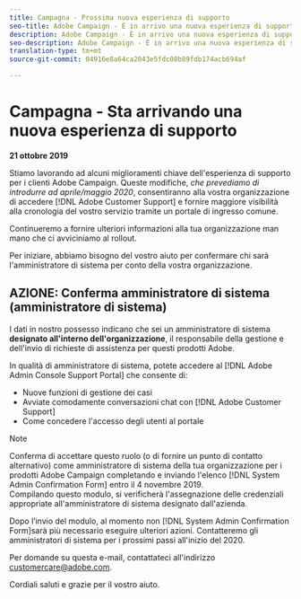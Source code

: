 ```yaml
---
title: Campagna - Prossima nuova esperienza di supporto
seo-title: Adobe Campaign - È in arrivo una nuova esperienza di supporto aziendale
description: Adobe Campaign - È in arrivo una nuova esperienza di supporto aziendale
seo-description: Adobe Campaign - È in arrivo una nuova esperienza di supporto aziendale
translation-type: tm+mt
source-git-commit: 04916e8a64ca2043e5fdc08b89fdb174acb694af

---
```



# Campagna - Sta arrivando una nuova esperienza di supporto

**21 ottobre 2019**

Stiamo lavorando ad alcuni miglioramenti chiave dell'esperienza di supporto per i clienti Adobe Campaign. Queste modifiche, *che prevediamo di introdurre ad aprile/maggio 2020*, consentiranno alla vostra organizzazione di accedere [!DNL Adobe Customer Support] e fornire maggiore visibilità alla cronologia del vostro servizio tramite un portale di ingresso comune.

Continueremo a fornire ulteriori informazioni alla tua organizzazione man mano che ci avviciniamo al rollout.

Per iniziare, abbiamo bisogno del vostro aiuto per confermare chi sarà l'amministratore di sistema per conto della vostra organizzazione.

## AZIONE: Conferma amministratore di sistema (amministratore di sistema)

I dati in nostro possesso indicano che sei un amministratore di sistema **designato all'interno dell'organizzazione**, il responsabile della gestione e dell'invio di richieste di assistenza per questi prodotti Adobe.

In qualità di amministratore di sistema, potete accedere al [!DNL Adobe Admin Console Support Portal] che consente di:

* Nuove funzioni di gestione dei casi
* Avviate comodamente conversazioni chat con [!DNL Adobe Customer Support]
* Come concedere l'accesso degli utenti al portale

>[!NOTE]
>Conferma di accettare questo ruolo (o di fornire un punto di contatto alternativo) come amministratore di sistema della tua organizzazione per i prodotti Adobe Campaign completando e inviando l'elenco [!DNL System Admin Confirmation Form] entro il 4 novembre 2019.\
>Compilando questo modulo, si verificherà l'assegnazione delle credenziali appropriate all'amministratore di sistema designato dall'azienda.

Dopo l’invio del modulo, al momento non [!DNL System Admin Confirmation Form]sarà più necessario eseguire ulteriori azioni.  Contatteremo gli amministratori di sistema per i prossimi passi all'inizio del 2020.

Per domande su questa e-mail, contattateci all'indirizzo customercare@adobe.com.

Cordiali saluti e grazie per il vostro aiuto.
